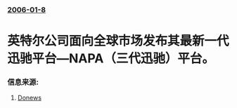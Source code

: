 ### [2006-01-8](/news/2006/01/8/index.md)

##### 
# 英特尔公司面向全球市场发布其最新一代迅驰平台—NAPA（三代迅驰）平台。




### 信息来源:

1. [Donews](http://home.donews.com/donews/article/8/89838.html)
